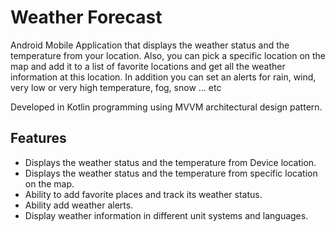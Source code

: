 # Weather Forecast

Android Mobile Application that displays the weather status and the temperature
from your location. Also, you can pick a specific location on the map 
and add it to a list of favorite locations and
get all the weather information at this location. In addition you can set an alerts for
rain, wind, very low or very high temperature, fog, snow … etc

Developed in Kotlin programming using MVVM architectural design pattern.
## Features

- Displays the weather status and the temperature from Device location.
- Displays the weather status and the temperature from specific location on the map.
- Ability to add favorite places and track its weather status.
- Ability add weather alerts.
- Display weather information in different unit systems and languages.
